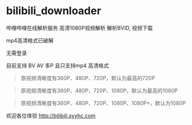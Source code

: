 # bilibili_downloader
哔哩哔哩在线解析服务 高清1080P视频解析 解析BVID, 视频下载

mp4高清格式已破解

无需登录

目前支持 BV AV 多P 且只支持mp4 高清格式

> 原视频清晰度有360P、480P、720P，默认为最高的720P

> 原视频清晰度有360P、480P、720P、1080P，默认为最高的1080P

> 原视频清晰度有360P、480P、720P、1080P、1080P+，默认为1080P

欢迎各位体验 http://bilibili.syyhc.com
